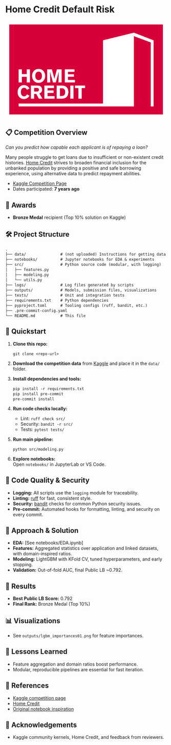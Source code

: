 # Home Credit Default Risk

![homecredit](https://github.com/MinuteswithMetrics/Home-Credit-Default-Risk/blob/master/homecredit.jpg)

## 📋 Competition Overview

*Can you predict how capable each applicant is of repaying a loan?*

Many people struggle to get loans due to insufficient or non-existent credit histories. [Home Credit](http://www.homecredit.net/) strives to broaden financial inclusion for the unbanked population by providing a positive and safe borrowing experience, using alternative data to predict repayment abilities.

- [Kaggle Competition Page](https://www.kaggle.com/competitions/home-credit-default-risk/overview)
- Dates participated: **7 years ago**

## 🏅 Awards

- **Bronze Medal** recipient (Top 10% solution on Kaggle)

## 🛠️ Project Structure

```
.
├── data/               # (not uploaded) Instructions for getting data
├── notebooks/          # Jupyter notebooks for EDA & experiments
├── src/                # Python source code (modular, with logging)
│   ├── features.py
│   ├── modeling.py
│   └── utils.py
├── logs/               # Log files generated by scripts
├── outputs/            # Models, submission files, visualizations
├── tests/              # Unit and integration tests
├── requirements.txt    # Python dependencies
├── pyproject.toml      # Tooling configs (ruff, bandit, etc.)
├── .pre-commit-config.yaml
└── README.md           # This file
```

## 🚀 Quickstart

1. **Clone this repo:**  
   ```
   git clone <repo-url>
   ```

2. **Download the competition data** from [Kaggle](https://www.kaggle.com/competitions/home-credit-default-risk/data) and place it in the `data/` folder.

3. **Install dependencies and tools:**  
   ```
   pip install -r requirements.txt
   pip install pre-commit
   pre-commit install
   ```

4. **Run code checks locally:**  
   - Lint: `ruff check src/`
   - Security: `bandit -r src/`
   - Tests: `pytest tests/`

5. **Run main pipeline:**  
   ```
   python src/modeling.py
   ```

6. **Explore notebooks:**  
   Open `notebooks/` in JupyterLab or VS Code.

## 🧹 Code Quality & Security

- **Logging:** All scripts use the `logging` module for traceability.
- **Linting:** [ruff](https://github.com/astral-sh/ruff) for fast, consistent style.
- **Security:** [bandit](https://github.com/PyCQA/bandit) checks for common Python security issues.
- **Pre-commit:** Automated hooks for formatting, linting, and security on every commit.

## 📝 Approach & Solution

- **EDA:** [See notebooks/EDA.ipynb]
- **Features:** Aggregated statistics over application and linked datasets, with domain-inspired ratios.
- **Modeling:** LightGBM with KFold CV, tuned hyperparameters, and early stopping.
- **Validation:** Out-of-fold AUC, final Public LB ~0.792.

## 🏅 Results

- **Best Public LB Score:** 0.792
- **Final Rank:** Bronze Medal (Top 10%)

## 📊 Visualizations

- See `outputs/lgbm_importances01.png` for feature importances.

## 🤔 Lessons Learned

- Feature aggregation and domain ratios boost performance.
- Modular, reproducible pipelines are essential for fast iteration.

## 📃 References

- [Kaggle competition page](https://www.kaggle.com/competitions/home-credit-default-risk/overview)
- [Home Credit](http://www.homecredit.net/)
- [Original notebook inspiration](https://www.kaggle.com/ogrellier/home-credit-default-risk-score-0-784)

## 🙏 Acknowledgements

- Kaggle community kernels, Home Credit, and feedback from reviewers.

